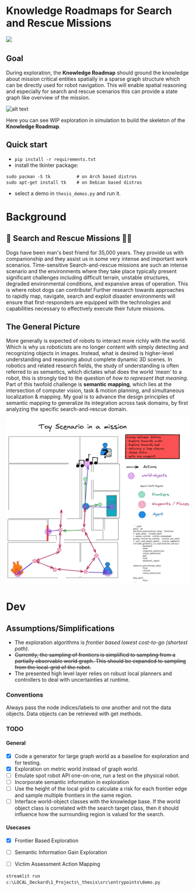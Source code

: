 # Knowledge Roadmaps for Search and Rescue Missions 
![](https://github.com/h0uter/knowledge-roadmap/workflows/Project%20Tests/badge.svg)
## Goal
During exploration, the **Knowledge Roadmap** should ground the knowledge about mission critical entities spatially in a sparse graph structure which can be directly used for robot navigation.
This will enable spatial reasoning and especially for search and rescue scenarios this can provide a state graph like overview of the mission.

 
<img src="documentation/2022-02-01 sampling exploration.gif" alt="alt text" width="700" height="whatever">

Here you can see WIP exploration in simulation to build the skeleton of the **Knowledge Roadmap**.

## Quick start
- `pip install -r requirements.txt`
- install the tkinter package:
```
sudo pacman -S tk          # on Arch based distros
sudo apt-get install tk    # on Debian based distros
```
- select a demo in `thesis_demos.py` and run it.

# Background
## 🤖 Search and Rescue Missions 🐕‍🦺
Dogs have been man's best friend for 35,000 years.
They provide us with companionship and they assist us in some very intense and important work scenarios.
Time-sensitive Search-and-rescue missions are such an intense scenario and the environments where they take place typically present significant challenges including difficult terrain, unstable structures, degraded environmental conditions, and expansive areas of operation.
This is where robot dogs can contribute! Further research towards approaches to rapidly map, navigate, search and exploit disaster environments will ensure that first-responders are equipped with the technologies and capabilities necessary to effectively execute their future missions.


<!-- <img src="documentation/dog.jpg" alt="alt text" width="700" height="whatever"> -->


## The General Picture
More generally is expected of robots to interact more richly with the world. Which is why us roboticists are no longer content with simply detecting and recognizing objects in images. Instead, what is desired is higher-level understanding and reasoning about complete dynamic 3D scenes. 
In robotics and related research fields, the study of understanding is often referred to as semantics, which dictates what does the world _‘mean'_ to a robot, this is strongly tied to the question of _how to represent that meaning._ Part of this twofold challenge is **semantic mapping**, which lies at the intersection of computer vision, task & motion planning, and simultaneous localization & mapping. 
My goal is to advance the design principles of semantic mapping to generalize its integration across task domains, by first analyzing the specific search-and-rescue domain.

<img src="documentation/thesis.scenario.all.png" alt="alt text" width="700" height="whatever">



# Dev
## Assumptions/Simplifications
- The exploration algorithms is _frontier based lowest cost-to-go (shortest path)_. 
- ~~Currently, the sampling of frontiers is simplified to sampling from a partially observable world graph. This should be expanded to sampling from the local-grid of the robot.~~
- The presented high level layer relies on robust local planners and controllers to deal with uncertainties at runtime.
  

### Conventions
Always pass the node indices/labels to one another and not the data objects. 
Data objects can be retrieved with get methods.

### TODO

#### General
- [X] Code a generator for large graph world as a baseline for exploration and for testing.
- [X] Exploration on metric world instead of graph world.
- [ ] Emulate spot robot API one-on-one, run a test on the physical robot.
- [ ] Incorporate semantic information in exploration 
- [ ] Use the height of the local grid to calculate a risk for each frontier edge and sample multiple frontiers in the same region.
- [ ] Interface world-object classes with the knowledge base. If the world object class is correlated with the search target class, then it should influence how the surrounding region is valued for the search.

#### Usecases
- [X] Frontier Based Exploration
- [ ] Semantic Information Gain Exploration
- [ ] Victim Assessment Action Mapping


`streamlit run c:\LOCAL_Deckard\1_Projects\_thesis\src\entrypoints\demo.py`
